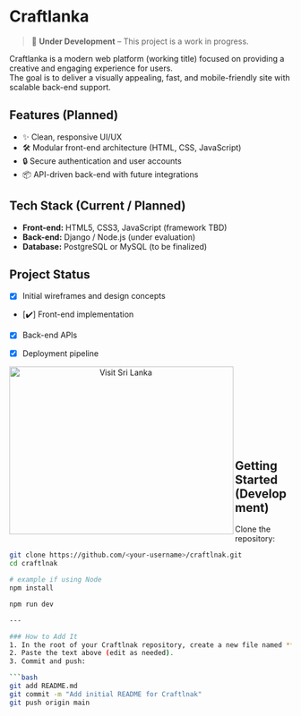 # Craftlanka

> 🚧 **Under Development** – This project is a work in progress.

Craftlanka is a modern web platform (working title) focused on providing a creative and engaging experience for users.  
The goal is to deliver a visually appealing, fast, and mobile-friendly site with scalable back-end support.

## Features (Planned)

- ✨ Clean, responsive UI/UX  
- 🛠️ Modular front-end architecture (HTML, CSS, JavaScript)  
- 🔒 Secure authentication and user accounts  
- 📦 API-driven back-end with future integrations

## Tech Stack (Current / Planned)

- **Front-end:** HTML5, CSS3, JavaScript (framework TBD)
- **Back-end:** Django / Node.js (under evaluation)
- **Database:** PostgreSQL or MySQL (to be finalized)

## Project Status

- [x] Initial wireframes and design concepts  
- [✔️] Front-end implementation  
- [x] Back-end APIs  
- [x] Deployment pipeline


<p align="center">
  <a href="https://www.srilanka.travel/">
    <img src="https://static.wikia.nocookie.net/logopedia/images/8/83/Srilanka_logo.png/revision/latest?cb=20150502050036"
         alt="Visit Sri Lanka"
         width="400"
      align = left
      height = "300">
  </a>
</p> 
<br></br>
<br></br>
<br></br>
<br></br>

## Getting Started (Development)

Clone the repository:

```bash
git clone https://github.com/<your-username>/craftlnak.git
cd craftlnak

# example if using Node
npm install

npm run dev

---

### How to Add It
1. In the root of your Craftlnak repository, create a new file named **`README.md`**.  
2. Paste the text above (edit as needed).  
3. Commit and push:

```bash
git add README.md
git commit -m "Add initial README for Craftlnak"
git push origin main
